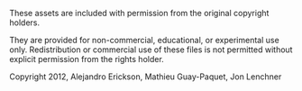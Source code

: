 These assets are included with permission from the original copyright holders.

They are provided for non-commercial, educational, or experimental use only.
Redistribution or commercial use of these files is not permitted without
explicit permission from the rights holder.

Copyright 2012, Alejandro Erickson, Mathieu Guay-Paquet, Jon Lenchner